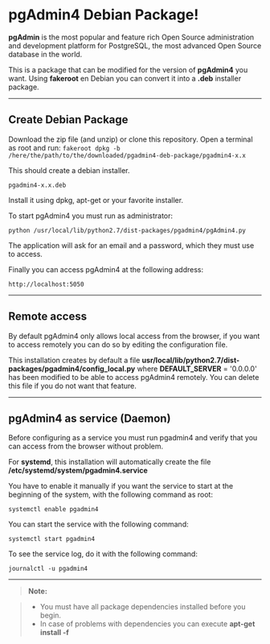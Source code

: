 pgAdmin4 Debian Package!
===================

**pgAdmin** is the most popular and feature rich Open Source administration and development platform for PostgreSQL, the most advanced Open Source database in the world.

This is a package that can be modified for the version of **pgAdmin4** you want.
Using **fakeroot** en Debian you can convert it into a **.deb** installer package.

----------


Create Debian Package
-------------

 Download the zip file (and unzip) or clone this repository.
Open a terminal as root and run:
 `fakeroot dpkg -b  /here/the/path/to/the/downloaded/pgadmin4-deb-package/pgadmin4-x.x `

This should create a debian installer.

    pgadmin4-x.x.deb

 Install it using dpkg, apt-get or your favorite installer.


 To start pgAdmin4 you must run as administrator:

    python /usr/local/lib/python2.7/dist-packages/pgadmin4/pgAdmin4.py


The application will ask for an email and a password, which they must use to access.


Finally you can access pgAdmin4 at the following address:

    http://localhost:5050

----------
Remote access
-------------
By default pgAdmin4 only allows local access from the browser, if you want to access remotely you can do so by editing the configuration file.

This installation creates by default a file **usr/local/lib/python2.7/dist-packages/pgadmin4/config_local.py** where **DEFAULT_SERVER** = '0.0.0.0' has been modified to be able to access pgAdmin4 remotely. You can delete this file if you do not want that feature. 

----------
pgAdmin4 as service (Daemon)
-------------
Before configuring as a service you must run pgadmin4 and verify that you can access from the browser without problem.

For **systemd**, this installation will automatically create the file **/etc/systemd/system/pgadmin4.service** 

You have to enable it manually if you want the service to start at the beginning of the system, with the following command as root:

    systemctl enable pgadmin4

You can start the service with the following command:

    systemctl start pgadmin4

To see the service log, do it with the following command:

    journalctl -u pgadmin4

----------
> **Note:**

> - You must have all package dependencies installed before you begin.
> - In case of problems with dependencies you can execute **apt-get install -f**
